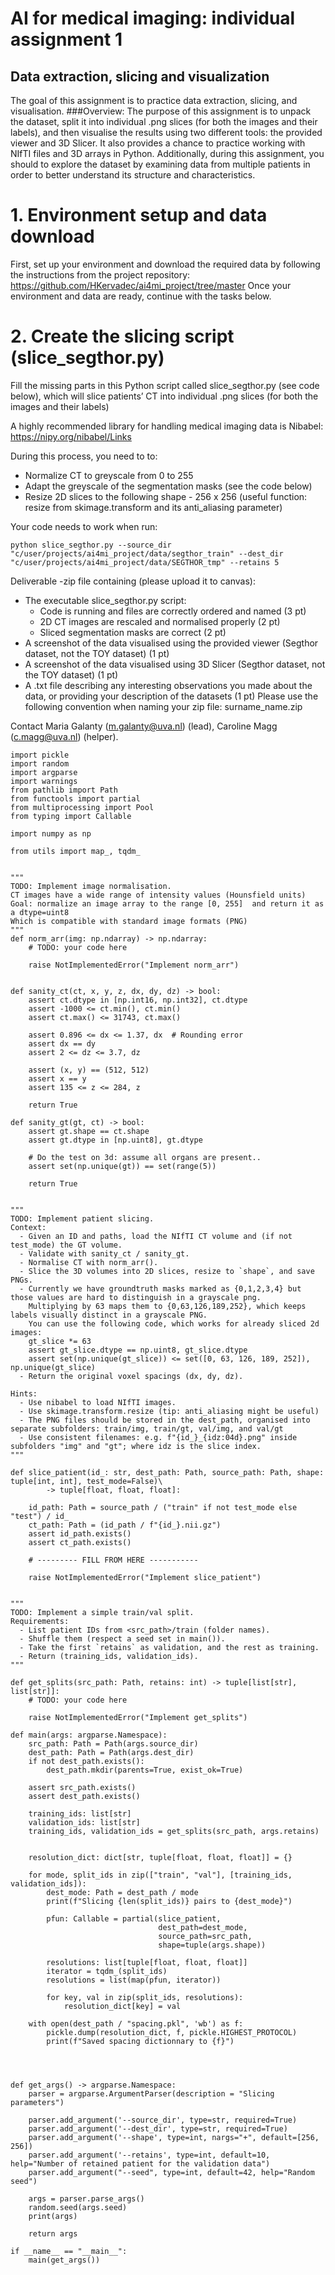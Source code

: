 # AI for medical imaging: individual assignment 1
## Data extraction, slicing and visualization
The goal of this assignment is to practice data extraction, slicing, and visualisation.
###Overview:
The purpose of this assignment is to unpack the dataset, split it into individual .png slices (for both the images and their labels), and then visualise the results using two different tools: the provided viewer and 3D Slicer. It also provides a chance to practice working with NIfTI files and 3D arrays in Python. Additionally, during this assignment, you should to explore the dataset by examining data from multiple patients in order to better understand its structure and characteristics.

# 1. Environment setup and data download
First, set up your environment and download the required data by following the instructions from the project repository: https://github.com/HKervadec/ai4mi_project/tree/master 
Once your environment and data are ready, continue with the tasks below.

# 2. Create the slicing script (slice_segthor.py)
Fill the missing parts in this Python script called slice_segthor.py (see code below), which will slice patients’ CT into individual .png slices (for both the images and their labels)

A highly recommended library for handling medical imaging data is Nibabel: https://nipy.org/nibabel/Links 

During this process, you need to to:
- Normalize CT to greyscale from 0 to 255
- Adapt the greyscale of the segmentation masks (see the code below)
- Resize 2D slices to the following shape - 256 x 256 (useful function: resize from skimage.transform and its anti_aliasing parameter)

Your code needs to work when run:
```
python slice_segthor.py --source_dir "c/user/projects/ai4mi_project/data/segthor_train" --dest_dir "c/user/projects/ai4mi_project/data/SEGTHOR_tmp" --retains 5
```

Deliverable -zip file containing (please upload it to canvas):

- The executable slice_segthor.py script:
    - Code is running and files are correctly ordered and named (3 pt)
    -  2D CT images are rescaled and normalised properly (2 pt)
    - Sliced segmentation masks are correct (2 pt)
- A screenshot of the data visualised using the provided viewer (Segthor dataset, not the TOY dataset) (1 pt)
- A screenshot of the data visualised using 3D Slicer (Segthor dataset, not the TOY dataset) (1 pt)
- A .txt file describing any interesting observations you made about the data, or providing your description of the datasets (1 pt)
Please use the following convention when naming your zip file: surname_name.zip

Contact
Maria Galanty (m.galanty@uva.nl) (lead), Caroline Magg (c.magg@uva.nl) (helper).

```
import pickle
import random
import argparse
import warnings
from pathlib import Path
from functools import partial
from multiprocessing import Pool
from typing import Callable

import numpy as np

from utils import map_, tqdm_


"""
TODO: Implement image normalisation.
CT images have a wide range of intensity values (Hounsfield units)
Goal: normalize an image array to the range [0, 255]  and return it as a dtype=uint8
Which is compatible with standard image formats (PNG)
"""
def norm_arr(img: np.ndarray) -> np.ndarray:
    # TODO: your code here

    raise NotImplementedError("Implement norm_arr")


def sanity_ct(ct, x, y, z, dx, dy, dz) -> bool:
    assert ct.dtype in [np.int16, np.int32], ct.dtype
    assert -1000 <= ct.min(), ct.min()
    assert ct.max() <= 31743, ct.max()

    assert 0.896 <= dx <= 1.37, dx  # Rounding error
    assert dx == dy
    assert 2 <= dz <= 3.7, dz

    assert (x, y) == (512, 512)
    assert x == y
    assert 135 <= z <= 284, z

    return True

def sanity_gt(gt, ct) -> bool:
    assert gt.shape == ct.shape
    assert gt.dtype in [np.uint8], gt.dtype

    # Do the test on 3d: assume all organs are present..
    assert set(np.unique(gt)) == set(range(5))

    return True


"""
TODO: Implement patient slicing.
Context:
  - Given an ID and paths, load the NIfTI CT volume and (if not test_mode) the GT volume.
  - Validate with sanity_ct / sanity_gt.
  - Normalise CT with norm_arr().
  - Slice the 3D volumes into 2D slices, resize to `shape`, and save PNGs.
  - Currently we have groundtruth masks marked as {0,1,2,3,4} but those values are hard to distinguish in a grayscale png.
    Multiplying by 63 maps them to {0,63,126,189,252}, which keeps labels visually distinct in a grayscale PNG.
    You can use the following code, which works for already sliced 2d images:
    gt_slice *= 63
    assert gt_slice.dtype == np.uint8, gt_slice.dtype
    assert set(np.unique(gt_slice)) <= set([0, 63, 126, 189, 252]), np.unique(gt_slice)
  - Return the original voxel spacings (dx, dy, dz).

Hints:
  - Use nibabel to load NIfTI images.
  - Use skimage.transform.resize (tip: anti_aliasing might be useful)
  - The PNG files should be stored in the dest_path, organised into separate subfolders: train/img, train/gt, val/img, and val/gt
  - Use consistent filenames: e.g. f"{id_}_{idz:04d}.png" inside subfolders "img" and "gt"; where idz is the slice index.
"""

def slice_patient(id_: str, dest_path: Path, source_path: Path, shape: tuple[int, int], test_mode=False)\
        -> tuple[float, float, float]:

    id_path: Path = source_path / ("train" if not test_mode else "test") / id_
    ct_path: Path = (id_path / f"{id_}.nii.gz")
    assert id_path.exists()
    assert ct_path.exists()

    # --------- FILL FROM HERE -----------

    raise NotImplementedError("Implement slice_patient")


"""
TODO: Implement a simple train/val split.
Requirements:
  - List patient IDs from <src_path>/train (folder names).
  - Shuffle them (respect a seed set in main()).
  - Take the first `retains` as validation, and the rest as training.
  - Return (training_ids, validation_ids).
"""

def get_splits(src_path: Path, retains: int) -> tuple[list[str], list[str]]:
    # TODO: your code here

    raise NotImplementedError("Implement get_splits")

def main(args: argparse.Namespace):
    src_path: Path = Path(args.source_dir)
    dest_path: Path = Path(args.dest_dir)
    if not dest_path.exists():
        dest_path.mkdir(parents=True, exist_ok=True)

    assert src_path.exists()
    assert dest_path.exists()

    training_ids: list[str]
    validation_ids: list[str]
    training_ids, validation_ids = get_splits(src_path, args.retains)


    resolution_dict: dict[str, tuple[float, float, float]] = {}

    for mode, split_ids in zip(["train", "val"], [training_ids, validation_ids]):
        dest_mode: Path = dest_path / mode
        print(f"Slicing {len(split_ids)} pairs to {dest_mode}")

        pfun: Callable = partial(slice_patient,
                                 dest_path=dest_mode,
                                 source_path=src_path,
                                 shape=tuple(args.shape))

        resolutions: list[tuple[float, float, float]]
        iterator = tqdm_(split_ids)
        resolutions = list(map(pfun, iterator))

        for key, val in zip(split_ids, resolutions):
            resolution_dict[key] = val

    with open(dest_path / "spacing.pkl", 'wb') as f:
        pickle.dump(resolution_dict, f, pickle.HIGHEST_PROTOCOL)
        print(f"Saved spacing dictionnary to {f}")




def get_args() -> argparse.Namespace:
    parser = argparse.ArgumentParser(description = "Slicing parameters")

    parser.add_argument('--source_dir', type=str, required=True)
    parser.add_argument('--dest_dir', type=str, required=True)
    parser.add_argument('--shape', type=int, nargs="+", default=[256, 256])
    parser.add_argument('--retains', type=int, default=10, help="Number of retained patient for the validation data")
    parser.add_argument("--seed", type=int, default=42, help="Random seed")

    args = parser.parse_args()
    random.seed(args.seed)
    print(args)

    return args

if __name__ == "__main__":
    main(get_args())
```
